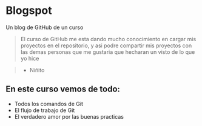 # Blogspot
Un blog de GitHub de un curso 

>El curso de GitHub me esta dando mucho conocimiento en cargar mis proyectos en el repositorio, y asi podre compartir mis proyectos con las demas personas que me gustaria que hecharan un visto de lo que yo hice

> - Niñito

## En este curso vemos de todo:
* Todos los comandos de Git
* El flujo de trabajo de Git
* El verdadero amor por las buenas practicas
